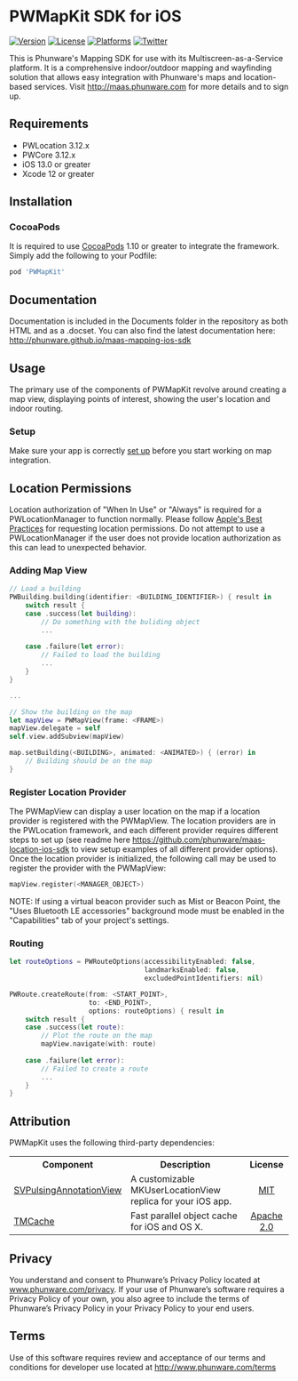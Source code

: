 PWMapKit SDK for iOS
================
[![Version](https://img.shields.io/cocoapods/v/PWMapKit.svg?style=flat-square)](https://cocoapods.org/pods/PWMapKit) [![License](https://img.shields.io/cocoapods/l/PWMapKit.svg?style=flat-square)](https://cocoapods.org/pods/PWMapKit) [![Platforms](https://img.shields.io/cocoapods/p/PWMapKit?style=flat-square)](https://cocoapods.org/pods/PWMapKit) [![Twitter](https://img.shields.io/badge/twitter-@phunware-blue.svg?style=flat-square)](https://twitter.com/phunware)

This is Phunware's Mapping SDK for use with its Multiscreen-as-a-Service platform. It is a comprehensive indoor/outdoor mapping and wayfinding solution that allows easy integration with Phunware's maps and location-based services. Visit http://maas.phunware.com for more details and to sign up.

Requirements
------------
- PWLocation 3.12.x
- PWCore 3.12.x
- iOS 13.0 or greater
- Xcode 12 or greater

Installation
------------
### CocoaPods
It is required to use [CocoaPods](http://www.cocoapods.org) 1.10 or greater to integrate the framework. Simply add the following to your Podfile:

````ruby
pod 'PWMapKit'
````

Documentation
------------
Documentation is included in the Documents folder in the repository as both HTML and as a .docset. You can also find the latest documentation here: http://phunware.github.io/maas-mapping-ios-sdk

## Usage
The primary use of the components of PWMapKit revolve around creating a map view, displaying points of interest, showing the user's location and indoor routing.

### Setup
Make sure your app is correctly [set up](https://github.com/phunware/maas-core-ios-sdk#application-setup) before you start working on map integration.

## Location Permissions
Location authorization of "When In Use" or "Always" is required for a PWLocationManager to function normally. Please follow [Apple's Best Practices](https://developer.apple.com/documentation/corelocation/choosing_the_authorization_level_for_location_services) for requesting location permissions. Do not attempt to use a PWLocationManager if the user does not provide location authorization as this can lead to unexpected behavior.

### Adding Map View
```swift
// Load a building
PWBuilding.building(identifier: <BUILDING_IDENTIFIER>) { result in
    switch result {
    case .success(let building):
        // Do something with the buliding object
        ...
            
    case .failure(let error):
        // Failed to load the building
        ...
    }
}

...

// Show the building on the map
let mapView = PWMapView(frame: <FRAME>)
mapView.delegate = self
self.view.addSubview(mapView)

map.setBuilding(<BUILDING>, animated: <ANIMATED>) { (error) in     
    // Building should be on the map
}
```

### Register Location Provider
The PWMapView can display a user location on the map if a location provider is registered with the PWMapView. The location providers are in the PWLocation framework, and each different provider requires different steps to set up (see readme here https://github.com/phunware/maas-location-ios-sdk to view setup examples of all different provider options). Once the location provider is initialized, the following call may be used to register the provider with the PWMapView:

```swift
mapView.register(<MANAGER_OBJECT>)
```

NOTE: If using a virtual beacon provider such as Mist or Beacon Point, the "Uses Bluetooth LE accessories" background mode must be enabled in the "Capabilities" tab of your project's settings.

### Routing
```swift
let routeOptions = PWRouteOptions(accessibilityEnabled: false,
                                  landmarksEnabled: false,
                                  excludedPointIdentifiers: nil)

PWRoute.createRoute(from: <START_POINT>,
                    to: <END_POINT>,
                    options: routeOptions) { result in
    switch result {
    case .success(let route):
        // Plot the route on the map
        mapView.navigate(with: route)
    
    case .failure(let error):
        // Failed to create a route
        ...
    }    
}
```

## Attribution
PWMapKit uses the following third-party dependencies:

<table>
  <tr>
  <th style="text-align:center;">Component</th>
  <th style="text-align:center;">Description</th>
  <th style="text-align:center;">License</th>
  </tr>
  <tr>
    <td><a href="https://github.com/samvermette/SVPulsingAnnotationView">SVPulsingAnnotationView</a></td>
    <td>
     A customizable MKUserLocationView replica for your iOS app.
    </td>
    <td style="text-align:center;""><a href="https://github.com/samvermette/SVPulsingAnnotationView/blob/master/LICENSE.txt">MIT</a>
    </td>
  </tr>
  <tr>
    <td><a href="https://github.com/tumblr/TMCache">TMCache</a></td>
    <td>
     Fast parallel object cache for iOS and OS X.
    </td>
    <td style="text-align:center;""><a href="https://github.com/tumblr/TMCache/blob/master/LICENSE.txt">Apache 2.0</a>
    </td>
  </tr>
</table>

Privacy
-----------
You understand and consent to Phunware’s Privacy Policy located at www.phunware.com/privacy. If your use of Phunware’s software requires a Privacy Policy of your own, you also agree to include the terms of Phunware’s Privacy Policy in your Privacy Policy to your end users.

Terms
-----------
Use of this software requires review and acceptance of our terms and conditions for developer use located at http://www.phunware.com/terms
